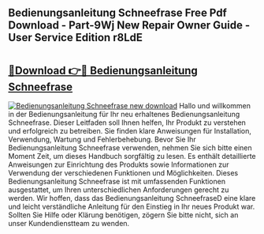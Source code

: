 ## Bedienungsanleitung Schneefrase Free Pdf Download - Part-9Wj New Repair Owner Guide - User Service Edition r8LdE

# <h2><a href="http://df40kjy.blite.top/?on=Bedienungsanleitung+Schneefrase">🔗Download 👉🔴 Bedienungsanleitung Schneefrase</a></h2>

[![Bedienungsanleitung Schneefrase new download](https://i.imgur.com/lujVjoI.png)](http://df40kjy.blite.top/?on=Bedienungsanleitung+Schneefrase)
Hallo und willkommen in der Bedienungsanleitung für Ihr neu erhaltenes Bedienungsanleitung Schneefrase. Dieser Leitfaden soll Ihnen helfen, Ihr Produkt zu verstehen und erfolgreich zu betreiben. Sie finden klare Anweisungen für Installation, Verwendung, Wartung und Fehlerbehebung. Bevor Sie Ihr Bedienungsanleitung Schneefrase verwenden, nehmen Sie sich bitte einen Moment Zeit, um dieses Handbuch sorgfältig zu lesen. Es enthält detaillierte Anweisungen zur Einrichtung des Produkts sowie Informationen zur Verwendung der verschiedenen Funktionen und Möglichkeiten. Dieses Bedienungsanleitung Schneefrase ist mit umfassenden Funktionen ausgestattet, um Ihren unterschiedlichen Anforderungen gerecht zu werden. Wir hoffen, dass das Bedienungsanleitung SchneefraseD eine klare und leicht verständliche Anleitung für den Einstieg in Ihr neues Produkt war. Sollten Sie Hilfe oder Klärung benötigen, zögern Sie bitte nicht, sich an unser Kundendienstteam zu wenden.
